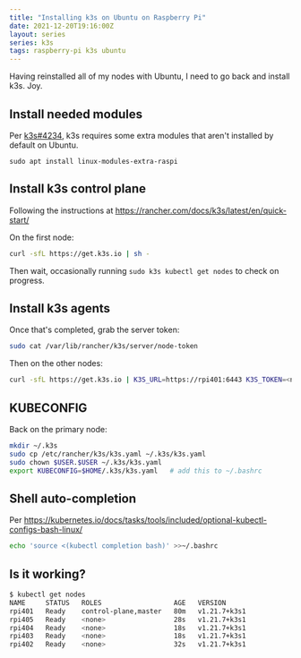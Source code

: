 ```yaml
---
title: "Installing k3s on Ubuntu on Raspberry Pi"
date: 2021-12-20T19:16:00Z
layout: series
series: k3s
tags: raspberry-pi k3s ubuntu
---
```


Having reinstalled all of my nodes with Ubuntu, I need to go back and install k3s. Joy.

## Install needed modules

Per [k3s#4234](https://github.com/k3s-io/k3s/issues/4234), k3s requires some extra modules that aren't installed by default on Ubuntu.

```
sudo apt install linux-modules-extra-raspi
```

## Install k3s control plane

Following the instructions at <https://rancher.com/docs/k3s/latest/en/quick-start/>

On the first node:

```bash
curl -sfL https://get.k3s.io | sh -
```

Then wait, occasionally running `sudo k3s kubectl get nodes` to check on progress.

## Install k3s agents

Once that's completed, grab the server token:

```bash
sudo cat /var/lib/rancher/k3s/server/node-token
```

Then on the other nodes:

```bash
curl -sfL https://get.k3s.io | K3S_URL=https://rpi401:6443 K3S_TOKEN=<node-token> sh -
```

## KUBECONFIG

Back on the primary node:

```bash
mkdir ~/.k3s
sudo cp /etc/rancher/k3s/k3s.yaml ~/.k3s/k3s.yaml
sudo chown $USER.$USER ~/.k3s/k3s.yaml
export KUBECONFIG=$HOME/.k3s/k3s.yaml   # add this to ~/.bashrc
```

## Shell auto-completion

Per <https://kubernetes.io/docs/tasks/tools/included/optional-kubectl-configs-bash-linux/>

```bash
echo 'source <(kubectl completion bash)' >>~/.bashrc
```

## Is it working?

```bash
$ kubectl get nodes
NAME     STATUS   ROLES                  AGE   VERSION
rpi401   Ready    control-plane,master   80m   v1.21.7+k3s1
rpi405   Ready    <none>                 28s   v1.21.7+k3s1
rpi404   Ready    <none>                 18s   v1.21.7+k3s1
rpi403   Ready    <none>                 18s   v1.21.7+k3s1
rpi402   Ready    <none>                 32s   v1.21.7+k3s1
```
